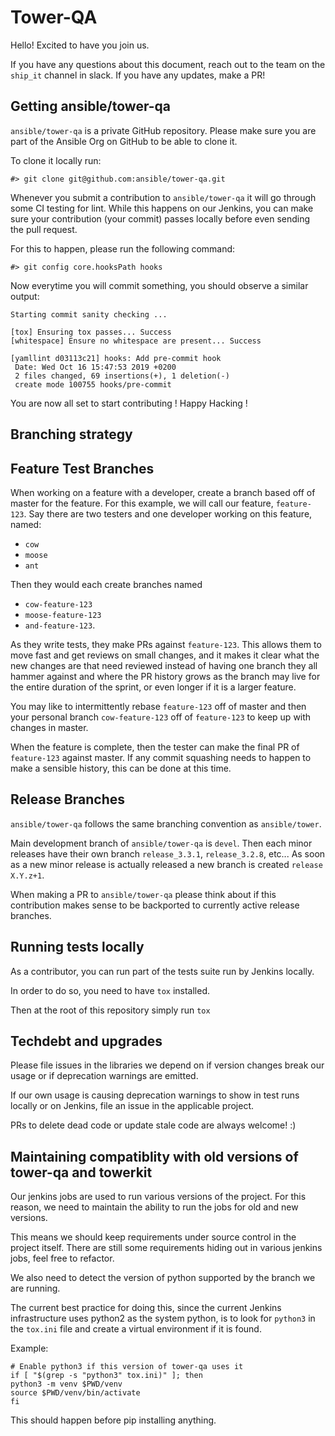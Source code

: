 # Tower-QA

Hello! Excited to have you join us.

If you have any questions about this document, reach out to the team on the `ship_it` channel in slack.
If you have any updates, make a PR!

## Getting ansible/tower-qa

`ansible/tower-qa` is a private GitHub repository. Please make sure you are part of the Ansible Org on GitHub to be able to clone it.

To clone it locally run:

```
#> git clone git@github.com:ansible/tower-qa.git
```

Whenever you submit a contribution to `ansible/tower-qa` it will go through some CI testing for lint.
While this happens on our Jenkins, you can make sure your contribution (your commit) passes locally before even sending the pull request.

For this to happen, please run the following command:

```
#> git config core.hooksPath hooks
```

Now everytime you will commit something, you should observe a similar output:

```
Starting commit sanity checking ...

[tox] Ensuring tox passes... Success
[whitespace] Ensure no whitespace are present... Success

[yamllint d03113c21] hooks: Add pre-commit hook
 Date: Wed Oct 16 15:47:53 2019 +0200
 2 files changed, 69 insertions(+), 1 deletion(-)
 create mode 100755 hooks/pre-commit
```

You are now all set to start contributing ! Happy Hacking !


## Branching strategy
## Feature Test Branches

When working on a feature with a developer, create a branch based off of master
for the feature. For this example, we will call our feature, `feature-123`. Say
there are two testers and one developer working on this feature, named:
* `cow`
* `moose`
* `ant`

Then they would each create branches named
* `cow-feature-123`
* `moose-feature-123`
* `and-feature-123`.

As they write tests, they make PRs against `feature-123`. This allows them to
move fast and get reviews on small changes, and it makes it clear what the new
changes are that need reviewed instead of having one branch they all hammer
against and where the PR history grows as the branch may live for the entire
duration of the sprint, or even longer if it is a larger feature.

You may like to intermittently rebase `feature-123` off of master and then your
personal branch `cow-feature-123` off of `feature-123` to keep up with changes
in master.

When the feature is complete, then the tester can make the final PR of
`feature-123` against master. If any commit squashing needs to happen to make a
sensible history, this can be done at this time.

## Release Branches

`ansible/tower-qa` follows the same branching convention as `ansible/tower`.

Main development branch of `ansible/tower-qa` is `devel`.
Then each minor releases have their own branch `release_3.3.1`, `release_3.2.8`, etc...
As soon as a new minor release is actually released a new branch is created `release X.Y.z+1`.

When making a PR to `ansible/tower-qa` please think about if this
contribution makes sense to be backported to currently active release
branches.


## Running tests locally

As a contributor, you can run part of the tests suite run by Jenkins locally.

In order to do so, you need to have `tox` installed.

Then at the root of this repository simply run `tox`


## Techdebt and upgrades

Please file issues in the libraries we depend on if version changes
break our usage or if deprecation warnings are emitted.

If our own usage is causing deprecation warnings to show in test runs locally
or on Jenkins, file an issue in the applicable project.

PRs to delete dead code or update stale code are always welcome! :)

## Maintaining compatiblity with old versions of tower-qa and towerkit

Our jenkins jobs are used to run various versions of the project. For
this reason, we need to maintain the ability to run the jobs for old and
new versions.

This means we should keep requirements under source control in the
project itself. There are still some requirements hiding out in various
jenkins jobs, feel free to refactor.

We also need to detect the version of python supported by the branch we
are running.

The current best practice for doing this, since the current Jenkins
infrastructure uses python2 as the system python, is to look for `python3`
in the `tox.ini` file and create a virtual environment if it is found.

Example:

```
# Enable python3 if this version of tower-qa uses it
if [ "$(grep -s "python3" tox.ini)" ]; then
python3 -m venv $PWD/venv
source $PWD/venv/bin/activate
fi
```

This should happen before pip installing anything.
